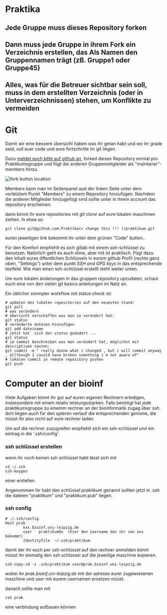 # Praktika

## Jede Gruppe muss dieses Repository forken
## Dann muss jede Gruppe in ihrem Fork ein Verzeichnis erstellen, das Als Namen den Gruppennamen trägt (zB. Gruppe1 oder Gruppe45)
## Alles, was für die Betreuer sichtbar sein soll, muss in dem erstellten Verzeichnis (oder in Unterverzeichnissen) stehen, um Konflikte zu vermeiden 

# Git 

Damit wir eine bessere übersicht haben was ihr getan habt und wo ihr grade seid, soll euer code und eure fortschritte im git liegen.

Dazu [meldet euch bitte auf github an](https://github.com/join "github sign up"), forked dieses Repository einmal pro Praktikumsgruppe und fügt die anderen Gruppenmitgleider als "maintaner"- members hinzu. 

![fork button location](.gitlab/fork_button.jpg) 
 
Members kann man im Seitenpanel aud der linken Seite unter dem vorletztem Punkt  "Members"  zu einem Repository hinzufügen. Nachdem die anderen Mitglieder hinzugefügt sind sollte unter in ihrem account das repository erscheinen. 

dann könnt ihr eure repositories mit *git clone* auf eure lokalen maschinen ziehen. In etwa so:

```
git clone git@github.com:Praktika(< change this !!! )/praktikum.git
```
euren jeweiligen link bekommt ihr unter dem grünen "Code" button..


Für den Komfort empfiehlt es sich gitlab mit einem ssh-schlüssel zu benutzen. Natürlich geht es auch ohne, aber mit ist praktisch.
Fügt dazu den Inhalt eures öffentlichen Schlüssels in eurem github Profil (rechts ganz oben, "Settings") unter dem punkt  *SSH and GPG keys* in das entsprechende textfeld.
Wie man einen ssh-schlüssel erstellt steht weiter unten.

Um eure lokalen änderungen in das gruppen repository upzudaten, schaut euch eine von den vielen git basics anleitungen im Netz an.

Ein üblicher simmpler workflow mit status check ist:
```
# updaten des lokalen repositories auf den neuesten stand:
git pull
# was verändern
# übersicht verschaffen was man so verändert hat:
git status
# veränderte dateien hinzufügen
git add dateiname
# jetzt hat  sich der status geändert ...
git status
# im commit beschreiben was man verändert hat, möglichst mit descriptiven texten:
git commit -m " really dunno what i changed , but i will commit anyway , allthough I couuld have broken something i`m not aware of"
# lokalen commit in remote repository pushen 
git push
```


# Computer an der bioinf 

Viele Aufgaben könnt ihr gut auf euren eigenen Rechnern erledigen, insbesondere mit einem relativ leistungsstarken. Falls benötigt hat jede praktikumsgruppe zu einemm rechner an der bioinformatik zugag über ssh. dort liegen auch für den spteren verlauf die entsprechenden genome, die müsst ihr also nicht auf eure rechner laden.

Um auf die rechner zuzugreifen empfiehlt sich ein ssh-schlüssel und ein eintrag in die '.ssh/config'.

### ssh schlüssel erstellen

wenn ihr noch keinen ssh schlüssel habt lässt sich mit 
```
cd ~/.ssh
ssh-keygen
```
einer erstellen.

Angenommen ihr habt den schlüssel *praktikum* genannt sollten jetzt  in .ssh die dateien "praktikum" und "praktikum.pub" liegen.

### ssh config
```
# ~/.ssh/config
Host prak
        kxx.bioinf.uni-leipzig.de
        user   praktikum0x  (hier den username den ihr von uns bekommt)
        Identityfile  ~/.ssh/praktikum
```

damit der ihr euch per ssh-schlüssel auf den rechner anmelden könnt müsst ihr einmalig den ssh schlüssel auf die jeweilige maschine kopieren.

```
ssh-copy-id -i .ssh/praktikum user@prak.bioinf.uni-leipzig.de 
```
wobei ihr *prak.bioinf.uni-leipzig.de* mit der adresse eurer zugewiesenen maschine und *user* mit eurem usernamen ersetzen müsst.

danach sollte man mit 

```
ssh prak
``` 
eine verbindung aufbauen können


